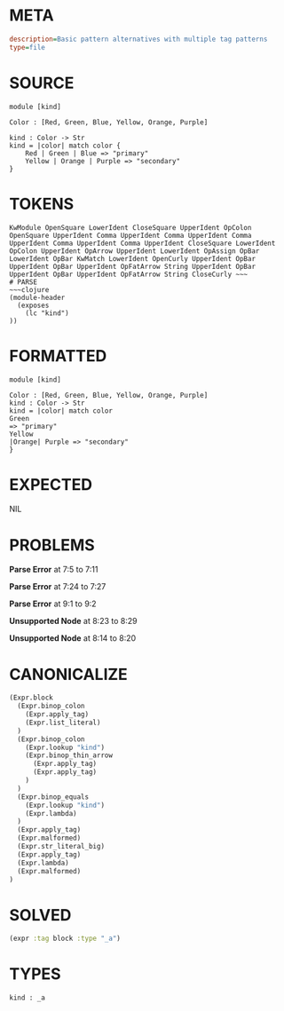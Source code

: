 # META
~~~ini
description=Basic pattern alternatives with multiple tag patterns
type=file
~~~
# SOURCE
~~~roc
module [kind]

Color : [Red, Green, Blue, Yellow, Orange, Purple]

kind : Color -> Str
kind = |color| match color {
    Red | Green | Blue => "primary"
    Yellow | Orange | Purple => "secondary"
}
~~~
# TOKENS
~~~text
KwModule OpenSquare LowerIdent CloseSquare UpperIdent OpColon OpenSquare UpperIdent Comma UpperIdent Comma UpperIdent Comma UpperIdent Comma UpperIdent Comma UpperIdent CloseSquare LowerIdent OpColon UpperIdent OpArrow UpperIdent LowerIdent OpAssign OpBar LowerIdent OpBar KwMatch LowerIdent OpenCurly UpperIdent OpBar UpperIdent OpBar UpperIdent OpFatArrow String UpperIdent OpBar UpperIdent OpBar UpperIdent OpFatArrow String CloseCurly ~~~
# PARSE
~~~clojure
(module-header
  (exposes
    (lc "kind")
))
~~~
# FORMATTED
~~~roc
module [kind]

Color : [Red, Green, Blue, Yellow, Orange, Purple]
kind : Color -> Str
kind = |color| match color
Green
=> "primary"
Yellow
|Orange| Purple => "secondary"
}
~~~
# EXPECTED
NIL
# PROBLEMS
**Parse Error**
at 7:5 to 7:11

**Parse Error**
at 7:24 to 7:27

**Parse Error**
at 9:1 to 9:2

**Unsupported Node**
at 8:23 to 8:29

**Unsupported Node**
at 8:14 to 8:20

# CANONICALIZE
~~~clojure
(Expr.block
  (Expr.binop_colon
    (Expr.apply_tag)
    (Expr.list_literal)
  )
  (Expr.binop_colon
    (Expr.lookup "kind")
    (Expr.binop_thin_arrow
      (Expr.apply_tag)
      (Expr.apply_tag)
    )
  )
  (Expr.binop_equals
    (Expr.lookup "kind")
    (Expr.lambda)
  )
  (Expr.apply_tag)
  (Expr.malformed)
  (Expr.str_literal_big)
  (Expr.apply_tag)
  (Expr.lambda)
  (Expr.malformed)
)
~~~
# SOLVED
~~~clojure
(expr :tag block :type "_a")
~~~
# TYPES
~~~roc
kind : _a
~~~

